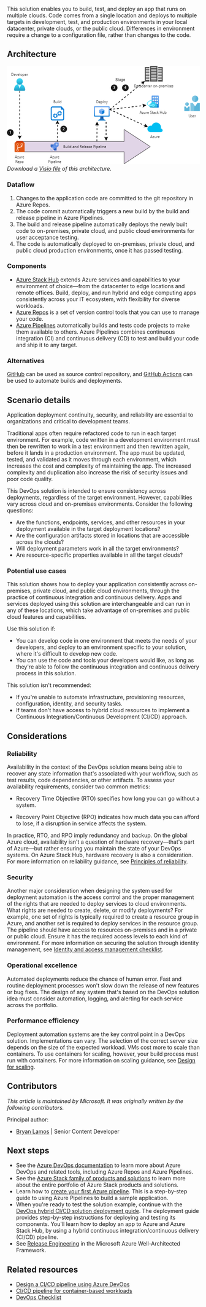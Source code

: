 This solution enables you to build, test, and deploy an app that runs on multiple clouds. Code comes from a single location and deploys to multiple targets in development, test, and production environments in your local datacenter, private clouds, or the public cloud. Differences in environment require a change to a configuration file, rather than changes to the code.

## Architecture

![Architecture diagram](../media/hybrid-continuous-integration.png)  
_Download a [Visio file](https://arch-center.azureedge.net/hybrid-continuous-integration.vsdx) of this architecture._

### Dataflow

1. Changes to the application code are committed to the git repository in Azure Repos.
1. The code commit automatically triggers a new build by the build and release pipeline in Azure Pipelines.
1. The build and release pipeline automatically deploys the newly built code to on-premises, private cloud, and public cloud environments for user acceptance testing.
1. The code is automatically deployed to on-premises, private cloud, and public cloud production environments, once it has passed testing.

### Components

- [Azure Stack Hub](https://azure.microsoft.com/products/azure-stack/hub) extends Azure services and capabilities to your environment of choice—from the datacenter to edge locations and remote offices. Build, deploy, and run hybrid and edge computing apps consistently across your IT ecosystem, with flexibility for diverse workloads.
- [Azure Repos](https://azure.microsoft.com/services/devops/repos) is a set of version control tools that you can use to manage your code.
- [Azure Pipelines](https://azure.microsoft.com/services/devops/pipelines) automatically builds and tests code projects to make them available to others. Azure Pipelines combines continuous integration (CI) and continuous delivery (CD) to test and build your code and ship it to any target.

### Alternatives

[GitHub](https://github.com) can be used as source control repository, and [GitHub Actions](https://github.com/features/actions) can be used to automate builds and deployments.

## Scenario details

Application deployment continuity, security, and reliability are essential to organizations and critical to development teams.

Traditional apps often require refactored code to run in each target environment. For example, code written in a development environment must then be rewritten to work in a test environment and then rewritten again, before it lands in a production environment. The app must be updated, tested, and validated as it moves through each environment, which increases the cost and complexity of maintaining the app. The increased complexity and duplication also increase the risk of security issues and poor code quality.

This DevOps solution is intended to ensure consistency across deployments, regardless of the target environment. However, capabilities vary across cloud and on-premises environments. Consider the following questions:

- Are the functions, endpoints, services, and other resources in your deployment available in the target deployment locations?
- Are the configuration artifacts stored in locations that are accessible across the clouds?
- Will deployment parameters work in all the target environments?
- Are resource-specific properties available in all the target clouds?

### Potential use cases

This solution shows how to deploy your application consistently across on-premises, private cloud, and public cloud environments, through the practice of continuous integration and continuous delivery. Apps and services deployed using this solution are interchangeable and can run in any of these locations, which take advantage of on-premises and public cloud features and capabilities.

Use this solution if:

- You can develop code in one environment that meets the needs of your developers, and deploy to an environment specific to your solution, where it's difficult to develop new code.
- You can use the code and tools your developers would like, as long as they're able to follow the continuous integration and continuous delivery process in this solution.

This solution isn't recommended:

- If you're unable to automate infrastructure, provisioning resources, configuration, identity, and security tasks.
- If teams don't have access to hybrid cloud resources to implement a Continuous Integration/Continuous Development (CI/CD) approach.

## Considerations

### Reliability

Availability in the context of the DevOps solution means being able to recover any state information that's associated with your workflow, such as test results, code dependencies, or other artifacts. To assess your availability requirements, consider two common metrics:

- Recovery Time Objective (RTO) specifies how long you can go without a system.

- Recovery Point Objective (RPO) indicates how much data you can afford to lose, if a disruption in service affects the system.

In practice, RTO, and RPO imply redundancy and backup. On the global Azure cloud, availability isn't a question of hardware recovery—that's part of Azure—but rather ensuring you maintain the state of your DevOps systems. On Azure Stack Hub, hardware recovery is also a consideration. For more information on reliability guidance, see [Principles of reliability](/azure/architecture/framework/resiliency/principles).

### Security

Another major consideration when designing the system used for deployment automation is the access control and the proper management of the rights that are needed to deploy services to cloud environments. What rights are needed to create, delete, or modify deployments? For example, one set of rights is typically required to create a resource group in Azure, and another set is required to deploy services in the resource group. The pipeline should have access to resources on-premises and in a private or public cloud. Ensure it has the required access levels to each kind of environment. For more information on securing the solution through identity management, see [Identity and access management checklist](/azure/architecture/framework/security/design-identity).

### Operational excellence

Automated deployments reduce the chance of human error. Fast and routine deployment processes won't slow down the release of new features or bug fixes. The design of any system that's based on the DevOps solution idea must consider automation, logging, and alerting for each service across the portfolio.

### Performance efficiency

Deployment automation systems are the key control point in a DevOps solution. Implementations can vary. The selection of the correct server size depends on the size of the expected workload. VMs cost more to scale than containers. To use containers for scaling, however, your build process must run with containers. For more information on scaling guidance, see [Design for scaling](/azure/architecture/framework/scalability/design-scale).

## Contributors

*This article is maintained by Microsoft. It was originally written by the following contributors.*

Principal author:

 * [Bryan Lamos](https://www.linkedin.com/in/bryanlamos) | Senior Content Developer

## Next steps

- See the [Azure DevOps documentation](/azure/devops) to learn more about Azure DevOps and related tools, including Azure Repos and Azure Pipelines.
- See the [Azure Stack family of products and solutions](/azure-stack) to learn more about the entire portfolio of Azure Stack products and solutions.
- Learn how to [create your first Azure pipeline](/azure/devops/pipelines/create-first-pipeline). This is a step-by-step guide to using Azure Pipelines to build a sample application.
- When you're ready to test the solution example, continue with the [DevOps hybrid CI/CD solution deployment guide](https://aka.ms/hybriddevopsdeploy). The deployment guide provides step-by-step instructions for deploying and testing its components. You'll learn how to deploy an app to Azure and Azure Stack Hub, by using a hybrid continuous integration/continuous delivery (CI/CD) pipeline.
- See [Release Engineering](/azure/architecture/framework/devops/release-engineering-app-dev) in the Microsoft Azure Well-Architected Framework.

## Related resources

- [Design a CI/CD pipeline using Azure DevOps](../../example-scenario/apps/devops-dotnet-webapp.yml)
- [CI/CD pipeline for container-based workloads](../../example-scenario/apps/devops-with-aks.yml)
- [DevOps Checklist](../../checklist/dev-ops.md)
